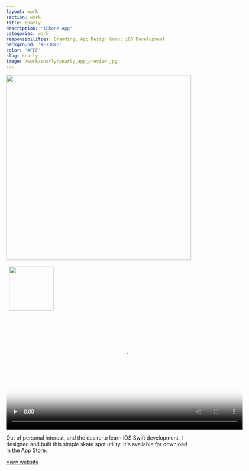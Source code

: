 ```yaml
---
layout: work
section: work
title: snarly
description: "iPhone App"
categories: work
responsibilities: Branding, App Design &amp; iOS Development
background: '#F13846'
color: '#FFF'
slug: snarly
image: /work/snarly/snarly_app_preview.jpg
---
```


<div class="IntroImg">
  <img src="{{ site.root }}/work/snarly/sketches.jpg" style="width: 500px" />
  <br/><br/>
</div>

<div class="IntroImg">
  <img src="{{ site.root }}/work/snarly/logo.png" style="width: 120px; padding-left: 8px" />
</div>

<div class="video_container iphone">
  <video loop id="snarly" title="snarly"
    preload="none" width="640" height="320" poster="{{ site.root }}{{ page.image }}" data-setup="{}">
    <source src="{{ site.root }}/work/snarly/snarly_app_preview.mp4" poster="{{ site.root }}/work/snarly/snarly_app_preview.jpg" type='video/mp4'>
  </video>
</div>

Out of personal interest, and the desire to learn iOS Swift development, I designed and built this simple skate spot utility. It's available for download in the App Store.

<a href="http://getsnarly.com" class="button" rel="external">View website</a>

